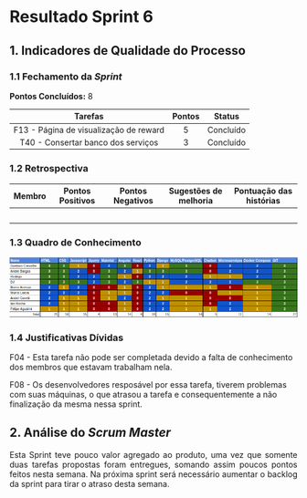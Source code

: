 # Resultado Sprint 6

## 1. Indicadores de Qualidade do Processo

### 1.1 Fechamento da _Sprint_

**Pontos Concluídos:** 8

| Tarefas | Pontos | Status |
|:-------:|:------:|:------:|
|F13 - Página de visualização de reward|5|Concluído|
|T40 - Consertar banco dos serviços|3|Concluído|


### 1.2 Retrospectiva

|Membro|Pontos Positivos|Pontos Negativos|Sugestões de melhoria| Pontuação das histórias |
|---|------|-----|---|---|
||||||
||||||
||||||
||||||
||||||


### 1.3 Quadro de Conhecimento

![](./images/con_sprint6.png)

### 1.4 Justificativas Dívidas

F04 - Esta tarefa não pode ser completada devido a falta de conhecimento dos membros que estavam trabalham nela.

F08 - Os desenvolvedores resposável por essa tarefa, tiverem problemas com suas máquinas, o que atrasou a tarefa e consequentemente a não finalização da mesma nessa sprint. 


## 2. Análise do _Scrum Master_

<p align="justify">Esta Sprint teve pouco valor agregado ao produto, uma vez que somente duas tarefas propostas foram entregues, somando assim poucos pontos feitos nesta semana. Na próxima sprint será necessário aumentar o backlog da sprint para tirar o atraso desta semana. </p>